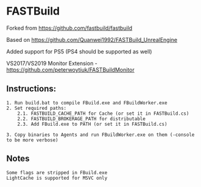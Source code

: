 # FASTBuild
Forked from https://github.com/fastbuild/fastbuild

Based on https://github.com/Quanwei1992/FASTBuild_UnrealEngine

Added support for PS5 (PS4 should be supported as well)

VS2017/VS2019 Monitor Extension - https://github.com/peterwoytiuk/FASTBuildMonitor

## Instructions:
    1. Run build.bat to compile FBuild.exe and FBuildWorker.exe
    2. Set required paths:
        2.1. FASTBUILD_CACHE_PATH for Cache (or set it in FASTBuild.cs)
        2.2. FASTBUILD_BROKERAGE_PATH for distributable
        2.3. Add FBuild.exe to PATH (or set it in FASTBuild.cs)

    3. Copy binaries to Agents and run FBuildWorker.exe on them (-console to be more verbose)

## Notes
    Some flags are stripped in FBuild.exe
    LightCache is supported for MSVC only
